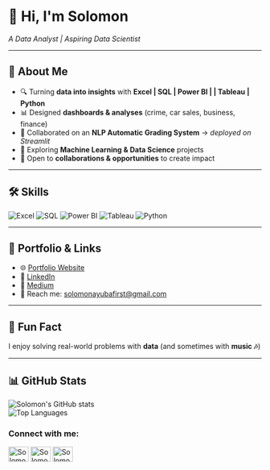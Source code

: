 # 👋 Hi, I'm Solomon  

 *A Data Analyst | Aspiring Data Scientist*  

---

## 🚀 About Me  
- 🔍 Turning **data into insights** with **Excel | SQL | Power BI | | Tableau | Python**  
- 📊 Designed **dashboards & analyses** (crime, car sales, business, finance)  
- 🤖 Collaborated on an **NLP Automatic Grading System** → *deployed on Streamlit*  
- 🌱 Exploring **Machine Learning & Data Science** projects  
- 🤝 Open to **collaborations & opportunities** to create impact  

---

## 🛠️ Skills  
![Excel](https://img.shields.io/badge/Excel-217346?style=for-the-badge&logo=microsoft-excel&logoColor=white)
![SQL](https://img.shields.io/badge/SQL-336791?style=for-the-badge&logo=postgresql&logoColor=white)
![Power BI](https://img.shields.io/badge/Power%20BI-F2C811?style=for-the-badge&logo=power-bi&logoColor=black) 
![Tableau](https://img.shields.io/badge/Tableau-E97627?style=for-the-badge&logo=tableau&logoColor=white) 
![Python](https://img.shields.io/badge/Python-3776AB?style=for-the-badge&logo=python&logoColor=white) 

---

## 📂 Portfolio & Links  
- 🌐 [Portfolio Website](https://www.datascienceportfol.io/solomonayubafirst) 
- 💼 [LinkedIn](https://www.linkedin.com/in/solomonayuba/)
- 📝 [Medium](https://medium.com/@solomonayubafirst)  
- 📧 Reach me: [solomonayubafirst@gmail.com](solomonayubafirst@gmail.com)

---

## 🎵 Fun Fact  
I enjoy solving real-world problems with **data** (and sometimes with **music 🎶**)  

---

## 📊 GitHub Stats  
![Solomon's GitHub stats](https://github-readme-stats.vercel.app/api?username=SolomonAyuba&show_icons=true&theme=radical)  
![Top Languages](https://github-readme-stats.vercel.app/api/top-langs/?username=SolomonAyuba&layout=compact&theme=radical)  

</p>
<h3 align="left">Connect with me:</h3>
<p align="left">
  <a href="https://www.linkedin.com/in/solomonayuba" target="blank"><img align="center"
      src="https://raw.githubusercontent.com/rahuldkjain/github-profile-readme-generator/master/src/images/icons/Social/linked-in-alt.svg"
      alt="Solomon's LinkedIn Profile" height="30" width="40" /></a>
<a href="https://https://x.com/sowlbrown" target="blank"><img align="center"
      src="https://raw.githubusercontent.com/rahuldkjain/github-profile-readme-generator/master/src/images/icons/Social/twitter.svg"
      alt="Solomon's Twitter Profile" height="30" width="40" /></a>
  <a href="https://https://www.instagram.com/sowl_brown/" target="blank"><img align="center"
      src="https://raw.githubusercontent.com/rahuldkjain/github-profile-readme-generator/master/src/images/icons/Social/instagram.svg"
      alt="Solomon's Instagram Profile" height="30" width="40" /></a>
</p>
